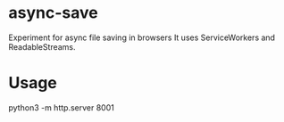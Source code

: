 # async-save
Experiment for async file saving in browsers
It uses ServiceWorkers and ReadableStreams.

# Usage
python3 -m http.server 8001

